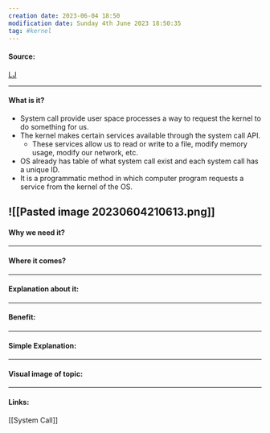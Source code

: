 ```yaml
---
creation date: 2023-06-04 18:50
modification date: Sunday 4th June 2023 18:50:35
tag: #kernel
---
```


#### Source:
[LJ](https://linuxjourney.com/lesson/system-calls)

-----------------------------------------------------
#### What is it?

* System call provide user space processes a way to request the kernel to do something for us.
* The kernel makes certain services available through the system call API.
	* These services allow us to read or write to a file, modify memory usage, modify our network, etc.
* OS already has table of what system call exist and each system call has a unique ID.
* It is a programmatic method in which computer program requests a service from the kernel of the OS.

![[Pasted image 20230604210613.png]]
-----------------------------------------------------
#### Why we need it?


-----------------------------------------------------
#### Where it comes?


-----------------------------------------------------
#### Explanation about it:


-----------------------------------------------------
#### Benefit:


-----------------------------------------------------
#### Simple Explanation:


-----------------------------------------------------
#### Visual image of topic:


--------------------------------------------
#### Links:

[[System Call]]

